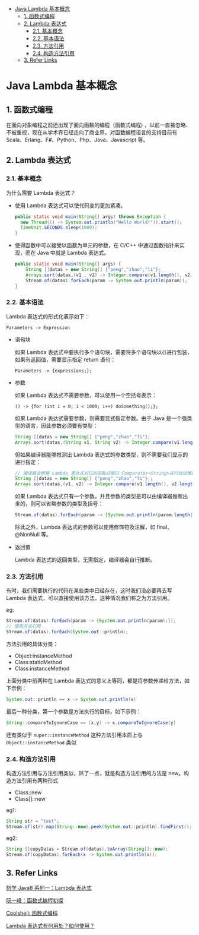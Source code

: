 - [Java Lambda 基本概念](#java-lambda-基本概念)
  - [1. 函数式编程](#1-函数式编程)
  - [2. Lambda 表达式](#2-lambda-表达式)
    - [2.1. 基本概念](#21-基本概念)
    - [2.2. 基本语法](#22-基本语法)
    - [2.3. 方法引用](#23-方法引用)
    - [2.4. 构造方法引用](#24-构造方法引用)
  - [3. Refer Links](#3-refer-links)

# Java Lambda 基本概念

## 1. 函数式编程

在面向对象编程之前还出现了面向函数的编程（函数式编程) ，以前一直被忽略、不被重视，现在从学术界已经走向了商业界，对函数编程语言的支持目前有 Scala、Erlang、F#、Python、Php、Java、Javascript 等。

## 2. Lambda 表达式

### 2.1. 基本概念

为什么需要 Lambda 表达式？

- 使用 Lambda 表达式可以使代码变的更加紧凑。
  ```java
  public static void main(String[] args) throws Exception {
    new Thread(() -> System.out.println("Hello World!")).start();
    TimeUnit.SECONDS.sleep(1000);
  }
  ```
- 使得函数中可以接受以函数为单元的参数，在 C/C++ 中通过函数指针来实现，而在 Java 中就是 Lambda 表达式。
  ```java
  public static void main(String[] args) {
      String []datas = new String[] {"peng","zhao","li"};
      Arrays.sort(datas,(v1 , v2) -> Integer.compare(v1.length(), v2.length()));
      Stream.of(datas).forEach(param -> System.out.println(param));
  }
  ```

### 2.2. 基本语法

Lambda 表达式的形式化表示如下：
```
Parameters -> Expression 
```

- 语句块

  如果 Lambda 表达式中要执行多个语句块，需要将多个语句块以{}进行包装，如果有返回值，需要显示指定 return 语句：
  ```
  Parameters -> {expressions;};
  ```

- 参数

  如果 Lambda 表达式不需要参数，可以使用一个空括号表示：
  ```
  () -> {for (int i = 0; i < 1000; i++) doSomething();};
  ```

  如果 Lambda 表达式需要参数，则需要显式指定参数。由于 Java 是一个强类型的语言，因此参数必须要有类型：
  ```java
  String []datas = new String[] {"peng","zhao","li"};
  Arrays.sort(datas,(String v1, String v2) -> Integer.compare(v1.length(), v2.length()));
  ```

  但如果编译器能够推测出 Lambda 表达式的参数类型，则不需要我们显示的进行指定：
  ```java
  // 编译器会根据 Lambda 表达式对应的函数式接口 Comparator<String>进行自动推断
  String []datas = new String[] {"peng","zhao","li"};;
  Arrays.sort(datas,(v1, v2) -> Integer.compare(v1.length(), v2.length()));
  ```

  如果 Lambda 表达式只有一个参数，并且参数的类型是可以由编译器推断出来的，则可以省略参数的类型及括号：
  ```java
  Stream.of(datas).forEach(param -> {System.out.println(param.length());});
  ```

  除此之外，Lambda 表达式的参数可以使用修饰符及注解，如 final、@NonNull 等。

- 返回值

  Lambda 表达式的返回类型，无需指定，编译器会自行推断。

### 2.3. 方法引用

有时，我们需要执行的代码在某些类中已经存在，这时我们没必要再去写 Lambda 表达式，可以直接使用该方法，这种情况我们称之为方法引用。

eg:
```java
Stream.of(datas).forEach(param -> {System.out.println(param);});
// 使用方法引用
Stream.of(datas).forEach(System.out::println);
```

方法引用的具体分类：
- Object:instanceMethod
- Class:staticMethod
- Class:instanceMethod

上面分类中前两种在 Lambda 表达式的意义上等同，都是将参数传递给方法，如下示例：
```java
System.out::println == x -> System.out.println(x)
```
最后一种分类，第一个参数是方法执行的目标，如下示例：
```java
String::compareToIgnoreCase == (x,y) -> x.compareToIgnoreCase(y)
```
还有类似于 `super::instanceMethod` 这种方法引用本质上与 `Object::instanceMethod` 类似

### 2.4. 构造方法引用

构造方法引用与方法引用类似，除了一点，就是构造方法引用的方法是 new。构造方法引用有两种形式
- Class::new
- Class[]::new

eg1:
```java
String str = "test";
Stream.of(str).map(String::new).peek(System.out::println).findFirst();
```
eg2:
```java
String []copyDatas = Stream.of(datas).toArray(String[]::new);
Stream.of(copyDatas).forEach(x -> System.out.println(x));
```

## 3. Refer Links

[怒学 Java8 系列一：Lambda 表达式](http://www.cnblogs.com/WJ5888/p/4618465.html)

[阮一峰：函数式编程初探](http://www.ruanyifeng.com/blog/2012/04/functional_programming.html)

[Coolshell: 函数式编程](https://coolshell.cn/articles/10822.html)

[Lambda 表达式有何用处？如何使用？](https://www.zhihu.com/question/20125256)